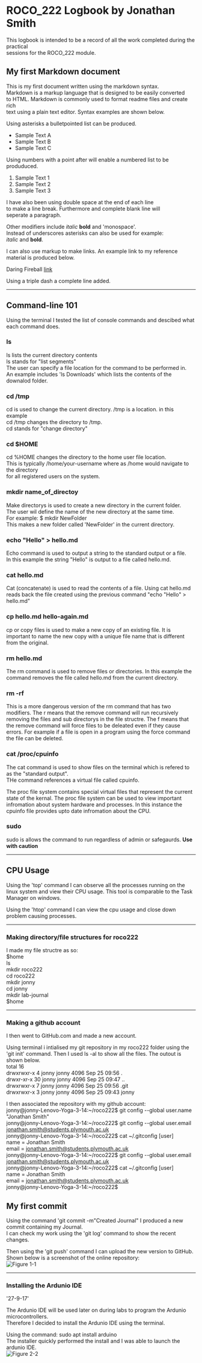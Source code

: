 # ROCO_222 Logbook by Jonathan Smith

This logbook is intended to be a record of all the work completed during the practical  
sessions for the ROCO_222 module.

## My first Markdown document

This is my first document written using the markdown syntax.  
Markdown is a markup language that is designed to be easily converted  
to HTML. Markdown is commonly used to format readme files and create rich  
text using a plain text editor. Syntax examples are shown below.  

Using asterisks a bulletpointed list can be produced.  
* Sample Text A
* Sample Text B
* Sample Text C

Using numbers with a point after will enable a numbered list to be produduced.  
1. Sample Text 1
2. Sample Text 2
3. Sample Text 3

I have also been using double space at the end of each line  
to make a line break. Furthermore and complete blank line will  
seperate a paragraph.  

Other modifiers include _italic_ __bold__ and 'monospace'.  
Instead of underscores asterisks can also be used for example:  
*italic* and **bold**.

I can also use markup to make links. An example link to my reference  
material is produced below.

Daring Fireball [link](https://daringfireball.net/projects/markdown/)

Using a triple dash a complete line added.

---

## Command-line 101

Using the terminal I tested the list of console commands and descibed what each
command does.

### ls
ls lists the current directory contents  
ls stands for "list segments"  
The user can specify a file location for the command to be performed in.  
An example includes 'ls Downloads' which lists the contents of the downalod folder.  

### cd /tmp
cd is used to change the current directory. /tmp is a location. in this example  
cd /tmp changes the directory to /tmp.  
cd stands for "change directory"  

### cd $HOME
cd %HOME changes the directory to the home user file location.  
This is typically /home/your-username where as /home would navigate to the directory  
for all registered users on the system.

### mkdir name_of_directoy
Make directorys is used to create a new directory in the current folder.  
The user wil define the name of the new directory at the same time.  
For example: $ mkdir NewFolder  
This makes a new folder called 'NewFolder' in the current directory.  

### echo "Hello" > hello.md
Echo command is used to output a string to the standard output or a file.  
In this example the string "Hello" is output to a file called hello.md.  

### cat hello.md
Cat (concatenate) is used to read the contents of a file. Using cat hello.md  
reads back the file created using the previous command "echo "Hello" > hello.md"  

### cp hello.md hello-again.md
cp or copy files is used to make a new copy of an existing file. It is important to name the new copy with a unique file name that is different from the original.

### rm hello.md
The rm command is used to remove files or directories. In this example the command removes the file called   hello.md from the current directory.  

### rm -rf
This is a more dangerous version of the rm command that has two modifiers. The r means that the remove command   will run recursively removing the files and sub directorys in the file structre. The f means that the remove   command will force files to be deleated even if they cause errors. For example if a file is open in a program   using the force command the file can be deleted.  

### cat /proc/cpuinfo
The cat command is used to show files on the terminal which is refered to as the "standard output".  
THe command references a virtual file called cpuinfo.

The proc file system contains special virtual files that represent the current state of the kernal. The proc file system can be used to view important infromation about system hardware and processes. In this instance the cpuinfo file provides upto date infromation about the CPU.  

### sudo
sudo is allows the command to run regardless of admin or safegaurds. **Use with caution**

---

## CPU Usage
Using the 'top' command I can observe all the processes running on the linux system and view their CPU usage. This tool is comparable to the Task Manager on windows.  

Using the 'htop' command I can view the cpu usage and close down problem causing processes.

---

### Making directory/file structures for roco222
I made my file structre as so:  
$home  
ls  
mkdir roco222  
cd roco222  
mkdir jonny  
cd jonny  
mkdir lab-journal  
$home   

---

### Making a github account
I then went to GitHub.com and made a new account.

Using terminal i intialised my git repository in my roco222 folder using the  
'git init' command. Then I used ls -al to show all the files. The outout is shown below.  
total 16  
drwxrwxr-x  4 jonny jonny 4096 Sep 25 09:56 .  
drwxr-xr-x 30 jonny jonny 4096 Sep 25 09:47 ..  
drwxrwxr-x  7 jonny jonny 4096 Sep 25 09:56 .git  
drwxrwxr-x  3 jonny jonny 4096 Sep 25 09:43 jonny  

I then associated the repository with my github account:  
jonny@jonny-Lenovo-Yoga-3-14:~/roco222$ git config  --global user.name "Jonathan Smith"  
jonny@jonny-Lenovo-Yoga-3-14:~/roco222$ git config --global  user.email jonathan.smith@students.plymouth.ac.uk  
jonny@jonny-Lenovo-Yoga-3-14:~/roco222$ cat ~/.gitconfig [user]  
	name = Jonathan Smith  
	email = jonathan.smith@students.plymouth.ac.uk  
jonny@jonny-Lenovo-Yoga-3-14:~/roco222$ git config --global  user.email jonathan.smith@students.plymouth.ac.uk  
jonny@jonny-Lenovo-Yoga-3-14:~/roco222$ cat ~/.gitconfig [user]  
	name = Jonathan Smith  
	email = jonathan.smith@students.plymouth.ac.uk  
jonny@jonny-Lenovo-Yoga-3-14:~/roco222$   

## My first commit
Using the command 'git commit -m"Created Journal" I produced a new commit containing my Journal.  
I can check my work using the 'git log' command to show the recent changes.  

Then using the 'git push' command I can upload the new version to GitHub. Shown below is a screenshot of the online repository:  
![Figure 1-1](  https://github.com/Jonsmith9847/roco222/blob/master/photos/GitHub.png  )

---
 
### Installing the Ardunio IDE
'27-9-17'

The Ardunio IDE will be used later on during labs to program the Ardunio microcontrollers.  
Therefore I decided to install the Ardunio IDE using the terminal.  

Using the command: sudo apt install arduino  
The installer quickly performed the install and I was able to launch the ardunio IDE.  
![Figure 2-2]( https://github.com/Jonsmith9847/roco222/blob/master/photos/ArduinoIDE.png )

